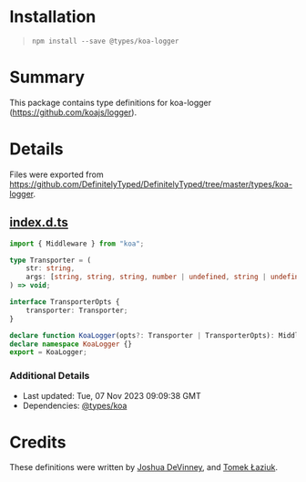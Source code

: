 # Installation
> `npm install --save @types/koa-logger`

# Summary
This package contains type definitions for koa-logger (https://github.com/koajs/logger).

# Details
Files were exported from https://github.com/DefinitelyTyped/DefinitelyTyped/tree/master/types/koa-logger.
## [index.d.ts](https://github.com/DefinitelyTyped/DefinitelyTyped/tree/master/types/koa-logger/index.d.ts)
````ts
import { Middleware } from "koa";

type Transporter = (
    str: string,
    args: [string, string, string, number | undefined, string | undefined, string | undefined],
) => void;

interface TransporterOpts {
    transporter: Transporter;
}

declare function KoaLogger(opts?: Transporter | TransporterOpts): Middleware;
declare namespace KoaLogger {}
export = KoaLogger;

````

### Additional Details
 * Last updated: Tue, 07 Nov 2023 09:09:38 GMT
 * Dependencies: [@types/koa](https://npmjs.com/package/@types/koa)

# Credits
These definitions were written by [Joshua DeVinney](https://github.com/geoffreak), and [Tomek Łaziuk](https://github.com/tlaziuk).
